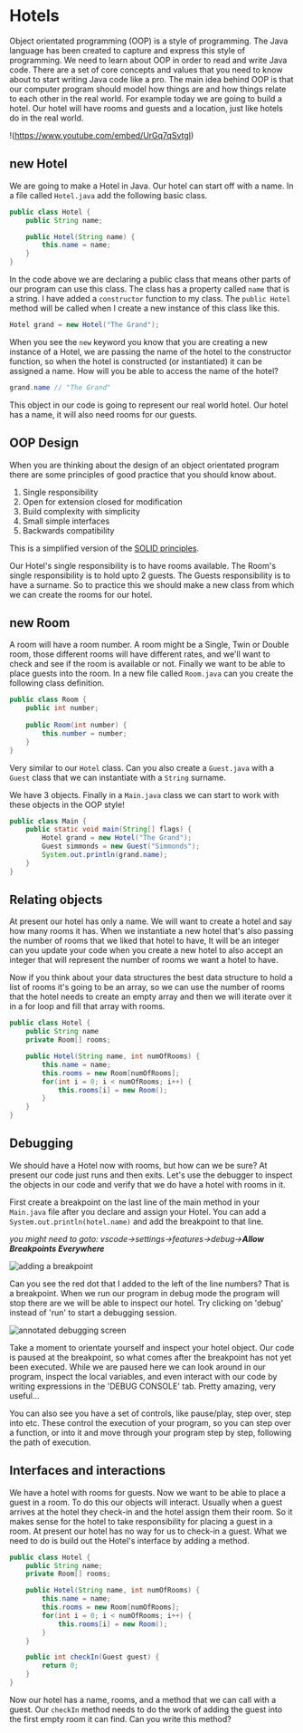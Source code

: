 # Hotels
Object orientated programming (OOP) is a style of programming. The Java language has been created to capture and express this style of programming. We need to learn about OOP in order to read and write Java code. There are a set of core concepts and values that you need to know about to start writing Java code like a pro. The main idea behind OOP is that our computer program should model how things are and how things relate to each other in the real world. For example today we are going to build a hotel. Our hotel will have rooms and guests and a location, just like hotels do in the real world.

!(https://www.youtube.com/embed/UrGq7qSvtgI)

## new Hotel
We are going to make a Hotel in Java. Our hotel can start off with a name. In a file called `Hotel.java` add the following basic class.
```java
public class Hotel {
    public String name;

    public Hotel(String name) {
        this.name = name;
    }
}
```
In the code above we are declaring a public class that means other parts of our program can use this class. The class has a property called `name` that is a string. I have added a `constructor` function to my class. The `public Hotel` method will be called when I create a new instance of this class like this.
```java
Hotel grand = new Hotel("The Grand");
```
When you see the `new` keyword you know that you are creating a new instance of a Hotel, we are passing the name of the hotel to the constructor function, so when the hotel is constructed (or instantiated) it can be assigned a name. How will you be able to access the name of the hotel?
```java
grand.name // "The Grand"
```
This object in our code is going to represent our real world hotel. Our hotel has a name, it will also need rooms for our guests.

## OOP Design
When you are thinking about the design of an object orientated program there are some principles of good practice that you should know about.

1. Single responsibility
1. Open for extension closed for modification
1. Build complexity with simplicity
1. Small simple interfaces
1. Backwards compatibility

This is a simplified version of the [SOLID principles](https://www.digitalocean.com/community/conceptual_articles/s-o-l-i-d-the-first-five-principles-of-object-oriented-design).

Our Hotel's single responsibility is to have rooms available. The Room's single responsibility is to hold upto 2 guests. The Guests responsibility is to have a surname. So to practice this we should make a new class from which we can create the rooms for our hotel.

## new Room
A room will have a room number. A room might be a Single, Twin or Double room, those different rooms will have different rates, and we'll want to check and see if the room is available or not. Finally we want to be able to place guests into the room. In a new file called `Room.java` can you create the following class definition.
```java
public class Room {
    public int number;
    
    public Room(int number) {
        this.number = number;
    }
}
```
Very similar to our `Hotel` class. Can you also create a `Guest.java` with a `Guest` class that we can instantiate with a `String` surname.

We have 3 objects. Finally in a `Main.java` class we can start to work with these objects in the OOP style!
```java
public class Main {
    public static void main(String[] flags) {
        Hotel grand = new Hotel("The Grand");
        Guest simmonds = new Guest("Simmonds");
        System.out.println(grand.name);
    }
}
```

## Relating objects

At present our hotel has only a name. We will want to create a hotel and say how many rooms it has. When we instantiate a new hotel that's also passing the number of rooms that we liked that hotel to have, It will be an integer can you update your code when you create a new hotel to also accept an integer that will represent the number of rooms we want a hotel to have.

Now if you think about your data structures the best data structure to hold a list of rooms it's going to be an array, so we can use the number of rooms that the hotel needs to create an empty array and then we will iterate over it in a for loop and fill that array with rooms.
```java
public class Hotel {
    public String name
    private Room[] rooms;

    public Hotel(String name, int numOfRooms) {
        this.name = name;
        this.rooms = new Room[numOfRooms];
        for(int i = 0; i < numOfRooms; i++) {
            this.rooms[i] = new Room();
        }
    }
}
```

## Debugging

We should have a Hotel now with rooms, but how can we be sure? At present our code just runs and then exits. Let's use the debugger to inspect the objects in our code and verify that we do have a hotel with rooms in it.

First create a breakpoint on the last line of the main method in your `Main.java` file after you declare and assign your Hotel. You can add a `System.out.println(hotel.name)` and add the breakpoint to that line.

_you might need to goto: vscode->settings->features->debug->__Allow Breakpoints Everywhere___

![adding a breakpoint](https://user-images.githubusercontent.com/4499581/148397894-e65070c3-73b0-4ede-a6a2-b6eb5ad3cad4.png)

Can you see the red dot that I added to the left of the line numbers? That is a breakpoint. When we run our program in debug mode the program will stop there are we will be able to inspect our hotel. Try clicking on 'debug' instead of 'run' to start a debugging session.

![annotated debugging screen](https://user-images.githubusercontent.com/4499581/148399443-a471f985-7560-4284-a50a-a09101af0bf7.jpg)

Take a moment to orientate yourself and inspect your hotel object. Our code is paused at the breakpoint, so what comes after the breakpoint has not yet been executed. While we are paused here we can look around in our program, inspect the local variables, and even interact with our code by writing expressions in the 'DEBUG CONSOLE' tab. Pretty amazing, very useful...

You can also see you have a set of controls, like pause/play, step over, step into etc. These control the execution of your program, so you can step over a function, or into it and move through your program step by step, following the path of execution.

## Interfaces and interactions

We have a hotel with rooms for guests. Now we want to be able to place a guest in a room. To do this our objects will interact. Usually when a guest arrives at the hotel they check-in and the hotel assign them their room. So it makes sense for the hotel to take responsibility for placing a guest in a room. At present our hotel has no way for us to check-in a guest. What we need to do is build out the Hotel's interface by adding a method.
```java
public class Hotel {
    public String name;
    private Room[] rooms;

    public Hotel(String name, int numOfRooms) {
        this.name = name;
        this.rooms = new Room[numOfRooms];
        for(int i = 0; i < numOfRooms; i++) {
            this.rooms[i] = new Room();
        }
    }

    public int checkIn(Guest guest) {
        return 0;
    }
}
```
Now our hotel has a name, rooms, and a method that we can call with a guest. Our `checkIn` method needs to do the work of adding the guest into the first empty room it can find. Can you write this method?


